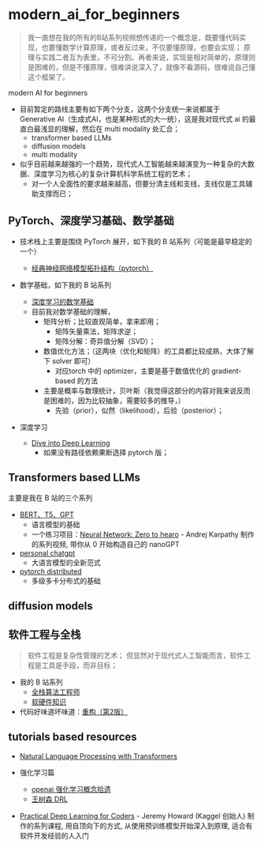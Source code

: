 # modern_ai_for_beginners

> 我一直想在我的所有的B站系列视频想传递的一个概念是，既要懂代码实现，也要懂数学计算原理，或者反过来，不仅要懂原理，也要会实现；
> 原理与实践二者互为表里，不可分割。再者来说，实现是相对简单的，原理则是困难的，但是不懂原理，很难讲说深入了，就像不看源码，很难说自己懂这个框架了。

modern AI for beginners

- 目前暂定的路线主要有如下两个分支，这两个分支统一来说都属于 Generative AI（生成式AI，也是某种形式的大一统），这是我对现代式 ai 的最直白最浅显的理解，然后在 multi modality 处汇合；
    - transformer based LLMs
    - diffusion models
    - multi modality
- 似乎目前越来越强的一个趋势，现代式人工智能越来越演变为一种复杂的大数据、深度学习为核心的复杂计算机科学系统工程的艺术；
    - 对一个人全面性的要求越来越高，但要分清主线和支线，支线仅是工具辅助支撑而已； 

## PyTorch、深度学习基础、数学基础

- 技术栈上主要是围绕 PyTorch 展开，如下我的 B 站系列（可能是最早稳定的一个）
    - [经典神经网络模型拓扑结构（pytorch）](https://space.bilibili.com/59807853/channel/collectiondetail?sid=446911)

- 数学基础，如下我的 B 站系列
    - [深度学习的数学基础](https://space.bilibili.com/59807853/channel/collectiondetail?sid=462509)
    - 目前我对数学基础的理解，
        - 矩阵分析；比较直观简单，拿来即用；
            - 矩阵矢量乘法，矩阵求逆；
            - 矩阵分解：奇异值分解（SVD）；
        - 数值优化方法；（这两块（优化和矩阵）的工具都比较成熟，大体了解下 solver 即可）
            - 对应torch 中的 optimizer，主要是基于数值优化的 gradient-based 的方法
        - 主要是概率与数理统计，贝叶斯（我觉得这部分的内容对我来说反而是困难的，因为比较抽象，需要较多的推导，）
            - 先验（prior），似然（likelihood），后验（posterior）；

- 深度学习
    - [Dive into Deep Learning](https://d2l.ai/)
        - 如果没有路径依赖果断选择 pytorch 版；

## Transformers based LLMs

主要是我在 B 站的三个系列

- [BERT、T5、GPT](https://space.bilibili.com/59807853/channel/collectiondetail?sid=496538)
    - 语言模型的基础
    - 一个练习项目：[Neural Network: Zero to hearo](https://www.youtube.com/watch?v=VMj-3S1tku0&list=PLAqhIrjkxbuWI23v9cThsA9GvCAUhRvKZ&ab_channel=AndrejKarpathy) - Andrej Karpathy 制作的系列视频, 带你从 0 开始构造自己的 nanoGPT
- [personal chatgpt](https://space.bilibili.com/59807853/channel/collectiondetail?sid=1373266)
    - 大语言模型的全新范式
- [pytorch distributed](https://space.bilibili.com/59807853/channel/collectiondetail?sid=1384251)
    - 多级多卡分布式的基础
  
## diffusion models


## 软件工程与全栈

> 软件工程是复杂性管理的艺术；
> 但显然对于现代式人工智能而言，软件工程是工具是手段，而非目标；

- 我的 B 站系列
    - [全栈算法工程师](https://space.bilibili.com/59807853/channel/collectiondetail?sid=621084)
    - [软硬件知识](https://space.bilibili.com/59807853/channel/collectiondetail?sid=1280159)
- 代码好味道坏味道：[重构（第2版）](https://douban.com/book/subject/30468597/)

 
## tutorials based resources

- [Natural Language Processing with Transformers](./pdfs/Natural_Language_Processing_with_Transformers-2022-en.pdf)
- 强化学习篇
    - [openai 强化学习概念拾遗](https://spinningup.openai.com/en/latest/spinningup/rl_intro.html)
    - [王树森 DRL](https://github.com/wangshusen/DRL)

- [Practical Deep Learning for Coders](https://course.fast.ai/) - Jeremy Howard (Kaggel 创始人) 制作的系列课程, 用自顶向下的方式, 从使用预训练模型开始深入到原理, 适合有软件开发经验的人入门
